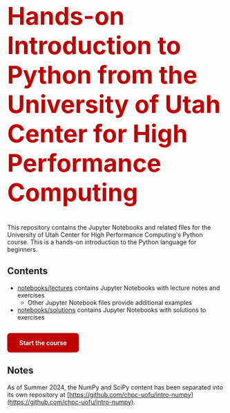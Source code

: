 <h1 style="color: #be0000; font-weight: bold; font-size: 4em;">Hands-on Introduction to Python from the University of Utah Center for High Performance Computing</h1>

This repository contains the Jupyter Notebooks and related files for the University of Utah Center for High Performance Computing's Python course. This is a hands-on introduction to the Python language for beginners.

## Contents
* [notebooks/lectures](notebooks/lectures) contains Jupyter Notebooks with lecture notes and exercises
  * Other Jupyter Notebook files provide additional examples
* [notebooks/solutions](notebooks/solutions) contains Jupyter Notebooks with solutions to exercises

<a style="background-color: #be0000; color: white !important; text-decoration: none; padding: 1em 2em; margin-top: 1em; border-radius: 0.5em; display: inline-block; font-weight: bold;" href="./notebooks/lectures/00_introduction.ipynb">Start the course</a>

## Notes
As of Summer 2024, the NumPy and SciPy content has been separated into its own repository at [https://github.com/chpc-uofu/intro-numpy](https://github.com/chpc-uofu/intro-numpy).
